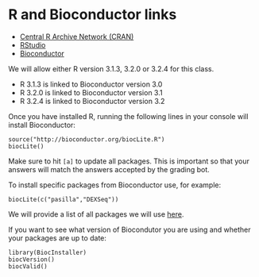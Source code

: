 # R and Bioconductor links

* [Central R Archive Network (CRAN)](http://cran.rstudio.com/)
* [RStudio](http://www.rstudio.com/)
* [Bioconductor](http://bioconductor.org/install)

We will allow either R version 3.1.3, 3.2.0 or 3.2.4 for this class.

* R 3.1.3 is linked to Bioconductor version 3.0
* R 3.2.0 is linked to Bioconductor version 3.1
* R 3.2.4 is linked to Bioconductor version 3.2

Once you have installed R, running the following lines in your console will install Bioconductor:

```
source("http://bioconductor.org/biocLite.R")
biocLite()
```

Make sure to hit `[a]` to update all packages. This is important so that your answers will match the answers accepted by the grading bot.

To install specific packages from Bioconductor use, for example:

```
biocLite(c("pasilla","DEXSeq"))
```

We will provide a list of all packages we will use [here]().

If you want to see what version of Biocondutor you are using and whether your packages are up to date:

```
library(BiocInstaller)
biocVersion()
biocValid()
```
